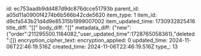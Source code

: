 id: ec753aadb9dd487d9dc876dcce51793b
parent_id: a05d11a0900f4274b6b566b42cde5620
item_type: 1
item_id: d9cfa543b21d4d9e85315b1999007002
item_updated_time: 1730932825416
title_diff: "[]"
body_diff: "[]"
metadata_diff: {"new":{"order":211295500.1184082,"user_updated_time":1728765058361},"deleted":[]}
encryption_cipher_text: 
encryption_applied: 0
updated_time: 2024-11-06T22:46:19.516Z
created_time: 2024-11-06T22:46:19.516Z
type_: 13